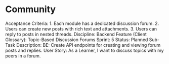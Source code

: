 # Community

Acceptance Criteria: 1. Each module has a dedicated discussion forum. 2. Users can create new posts with rich text and attachments. 3. Users can reply to posts in nested threads.
Discipline: Backend
Feature (Client Glossary): Topic-Based Discussion Forums
Sprint: 5
Status: Planned
Sub-Task Description: BE: Create API endpoints for creating and viewing forum posts and replies.
User Story: As a Learner, I want to discuss topics with my peers in a forum.